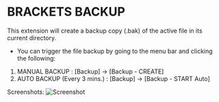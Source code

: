 # BRACKETS BACKUP

This extension will create a backup copy (.bak) of the active file 
in its current directory.

* You can trigger the file backup by going to 
  the menu bar and clicking the following:
1. MANUAL BACKUP : [Backup] -> [Backup - CREATE]
2. AUTO BACKUP (Every 3 mins.) : [Backup] -> [Backup - START Auto]

Screenshots:
![Screenshot](https://github.com/joemakev/brackets-backup/blob/master/screen-brackets-backup.jpg)
